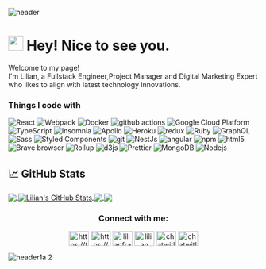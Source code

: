 ![header](https://user-images.githubusercontent.com/56448620/146638324-48128ce7-7699-4735-a2be-ae6664ddd6a7.png?type=wave&color=auto&height=300&section=header&text=capsule%20render&fontSize=90)

<h1><img src="https://emojis.slackmojis.com/emojis/images/1531849430/4246/blob-sunglasses.gif?1531849430" width="30"/> Hey! Nice to see you.</h1>


<p>Welcome to my page! </br> I'm Lilian, a Fullstack Engineer,Project Manager and Digital Marketing Expert who likes to align with latest technology innovations. </p>


<h3>Things I code with</h3>

<p>
  <img alt="React" src="https://img.shields.io/badge/-React-45b8d8?style=flat-square&logo=react&logoColor=white" />
  <img alt="Webpack" src="https://img.shields.io/badge/-Webpack-8DD6F9?style=flat-square&logo=webpack&logoColor=white" /> 
  <img alt="Docker" src="https://img.shields.io/badge/-Docker-46a2f1?style=flat-square&logo=docker&logoColor=white" />
  <img alt="github actions" src="https://img.shields.io/badge/-Github_Actions-2088FF?style=flat-square&logo=github-actions&logoColor=white" />
  <img alt="Google Cloud Platform" src="https://img.shields.io/badge/-Google_Cloud_Platform-1a73e8?style=flat-square&logo=google-cloud&logoColor=white" />
  <img alt="TypeScript" src="https://img.shields.io/badge/-TypeScript-007ACC?style=flat-square&logo=typescript&logoColor=white" />
  <img alt="Insomnia" src="https://img.shields.io/badge/-Insomnia-5849BE?style=flat-square&logo=insomnia&logoColor=white" />
  <img alt="Apollo" src="https://img.shields.io/badge/-Apollo%20GraphQL-311C87?style=flat-square&logo=apollo-graphql&logoColor=white" />
  <img alt="Heroku" src="https://img.shields.io/badge/-Heroku-430098?style=flat-square&logo=heroku&logoColor=white" />
  <img alt="redux" src="https://img.shields.io/badge/-Redux-764ABC?style=flat-square&logo=redux&logoColor=white" />
  <img alt="Ruby" src="https://img.shields.io/badge/-Ruby-B7178C?style=flat-square&logo=ruby&logoColor=white" />
  <img alt="GraphQL" src="https://img.shields.io/badge/-GraphQL-E10098?style=flat-square&logo=graphql&logoColor=white" />
  <img alt="Sass" src="https://img.shields.io/badge/-Sass-CC6699?style=flat-square&logo=sass&logoColor=white" />
  <img alt="Styled Components" src="https://img.shields.io/badge/-Styled_Components-db7092?style=flat-square&logo=styled-components&logoColor=white" />
  <img alt="git" src="https://img.shields.io/badge/-Git-F05032?style=flat-square&logo=git&logoColor=white" />
  <img alt="NestJs" src="https://img.shields.io/badge/-NestJs-ea2845?style=flat-square&logo=nestjs&logoColor=white" />
  <img alt="angular" src="https://img.shields.io/badge/-Angular-DD0031?style=flat-square&logo=angular&logoColor=white" />
  <img alt="npm" src="https://img.shields.io/badge/-NPM-CB3837?style=flat-square&logo=npm&logoColor=white" />
  <img alt="html5" src="https://img.shields.io/badge/-HTML5-E34F26?style=flat-square&logo=html5&logoColor=white" />
  <img alt="Brave browser" src="https://img.shields.io/badge/-Brave_Browser-FB542B?style=flat-square&logo=brave&logoColor=white" />
  <img alt="Rollup" src="https://img.shields.io/badge/-Rollup-EC4A3F?style=flat-square&logo=rollup.js&logoColor=white" />
  <img alt="d3js" src="https://img.shields.io/badge/-D3.js-F9A03C?style=flat-square&logo=d3.js&logoColor=white" />
  <img alt="Prettier" src="https://img.shields.io/badge/-Prettier-F7B93E?style=flat-square&logo=prettier&logoColor=white" />
  <img alt="MongoDB" src="https://img.shields.io/badge/-MongoDB-13aa52?style=flat-square&logo=mongodb&logoColor=white" />
  <img alt="Nodejs" src="https://img.shields.io/badge/-Nodejs-43853d?style=flat-square&logo=Node.js&logoColor=white" />
</p>

## &#x1f4c8; GitHub Stats

<a href="https://github.com/lilyfrancis/lilyfrancis">
  <img align="center" src="https://github-readme-stats.vercel.app/api/top-langs/?username=lilyfrancis&hide=java,html,tex&title_color=ffffff&text_color=c9cacc&icon_color=2bbc8a&bg_color=007ACC&langs_count=3" />
</a>
<a href="https://github.com/lilyfrancis/lilyfrancis">
  <img align="center" src="https://github-readme-stats.vercel.app/api?username=lilyfrancis&show_icons=true&line_height=27&count_private=true&title_color=ffffff&text_color=c9cacc&icon_color=2bbc8a&bg_color=007ACC" alt="Lilian's GitHub Stats" />
</a>

<a href="https://github.com/lilyfrancis/stocks-metrics-app">
  <img align="center" src="https://github-readme-stats.vercel.app/api/pin/?username=lilyfrancis&repo=stocks-metrics-app&title_color=ffffff&text_color=ffffff&icon_color=2bbc8a&bg_color=46a2f1" />
</a>


<a href="https://github.com/lilyfrancis/MathMagicians">
  <img align="center" src="https://github-readme-stats.vercel.app/api/pin/?username=lilyfrancis&repo=MathMagicians&title_color=ffffff&text_color=ffffff&icon_color=2bbc8a&bg_color=46a2f1" />
</a>   

<h3 align="center">Connect with me:</h3>
<p align="center">
<a href="https://twitter.com/ifnotlily" target="blank"><img align="center" src="https://raw.githubusercontent.com/rahuldkjain/github-profile-readme-generator/master/src/images/icons/Social/twitter.svg" alt="https://twitter.com/ifnotlily" height="30" width="40" /></a>
<a href="https://www.linkedin.com/in/lilianfrancis/" target="blank"><img align="center" src="https://raw.githubusercontent.com/rahuldkjain/github-profile-readme-generator/master/src/images/icons/Social/linked-in-alt.svg" alt="https://www.linkedin.com/in/lilianfrancis/" height="30" width="40" /></a>
<a href="https://web.facebook.com/lilian.ng.56808" target="blank"><img align="center" src="https://raw.githubusercontent.com/rahuldkjain/github-profile-readme-generator/master/src/images/icons/Social/facebook.svg" alt="lilianfrancis facebook" height="30" width="40" /></a>
<a href="https://www.instagram.com/chatwitlily/" target="blank"><img align="center" src="https://raw.githubusercontent.com/rahuldkjain/github-profile-readme-generator/master/src/images/icons/Social/instagram.svg" alt="lilian instagram" height="30" width="40" /></a>
<a href="https://discord.gg/chatwitlily#5166" target="blank"><img align="center" src="https://raw.githubusercontent.com/rahuldkjain/github-profile-readme-generator/master/src/images/icons/Social/discord.svg" alt="chatwitlily#5166" height="30" width="40" /></a>  
<a href="https://medium.com/@chatwitlily" target="blank"><img align="center" src="https://raw.githubusercontent.com/rahuldkjain/github-profile-readme-generator/master/src/images/icons/Social/medium.svg" alt="chatwitlily" height="30" width="40" /></a>
</p>


![header1a 2](https://user-images.githubusercontent.com/56448620/146664184-08d1451d-9f67-4f58-963c-9512605de692.png)


